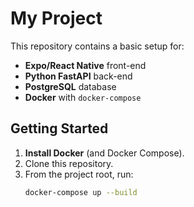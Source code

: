 # My Project

This repository contains a basic setup for:

- **Expo/React Native** front-end
- **Python FastAPI** back-end
- **PostgreSQL** database
- **Docker** with `docker-compose`

## Getting Started

1. **Install Docker** (and Docker Compose).
2. Clone this repository.
3. From the project root, run:
   ```sh
   docker-compose up --build